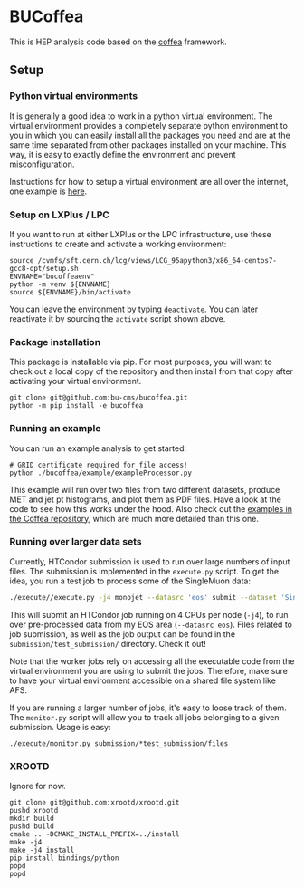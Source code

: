 # BUCoffea

This is HEP analysis code based on the [coffea](https://github.com/CoffeaTeam/coffea) framework.

## Setup

### Python virtual environments
It is generally a good idea to work in a python virtual environment. The virtual environment provides a completely separate python environment to you in which you can easily install all the packages you need and are at the same time separated from other packages installed on your machine. This way, it is easy to exactly define the environment and prevent misconfiguration.

Instructions for how to setup a virtual environment are all over the internet, one example is [here](https://hepdata-lib.readthedocs.io/en/latest/setup.html#sec-setup-virtualenv). 

### Setup on LXPlus / LPC
If you want to run at either LXPlus or the LPC infrastructure, use these instructions to create and activate a working environment:

```
source /cvmfs/sft.cern.ch/lcg/views/LCG_95apython3/x86_64-centos7-gcc8-opt/setup.sh
ENVNAME="bucoffeaenv"
python -m venv ${ENVNAME}
source ${ENVNAME}/bin/activate
```

You can leave the environment by typing `deactivate`. You can later reactivate it by sourcing the `activate` script shown above.

### Package installation
This package is installable via pip. For most purposes, you will want to check out a local copy of the repository and then install from that copy after activating your virtual environment.

```
git clone git@github.com:bu-cms/bucoffea.git
python -m pip install -e bucoffea
```

### Running an example
You can run an example analysis to get started:

```
# GRID certificate required for file access!
python ./bucoffea/example/exampleProcessor.py
```

This example will run over two files from two different datasets, produce MET and jet pt histograms, and plot them as PDF files.
Have a look at the code to see how this works under the hood. Also check out the [examples in the Coffea repository](https://github.com/CoffeaTeam/coffea/tree/master/binder), which are much more detailed than this one.


### Running over larger data sets

Currently, HTCondor submission is used to run over large numbers of input files. The submission is implemented in the `execute.py` script.
To get the idea, you run a test job to process some of the SingleMuon data:

```bash
./execute//execute.py -j4 monojet --datasrc 'eos' submit --dataset 'SingleMuon_2017B' --filesperjob 30 --name "test_submission" --no-prefetch --async
```

This will submit an HTCondor job running on 4 CPUs per node (`-j4`), to run over pre-processed data from my EOS area (`--datasrc eos`). Files related to job submission, as well as the job output can be found in the `submission/test_submission/` directory. Check it out!

Note that the worker jobs rely on accessing all the executable code from the virtual environment you are using to submit the jobs. Therefore, make sure to have your virtual environment accessible on a shared file system like AFS.

If you are running a larger number of jobs, it's easy to loose track of them. The `monitor.py` script will allow you to track all jobs belonging to a given submission. Usage is easy:

`./execute/monitor.py submission/*test_submission/files`

### XROOTD
Ignore for now.

```
git clone git@github.com:xrootd/xrootd.git
pushd xrootd
mkdir build
pushd build
cmake .. -DCMAKE_INSTALL_PREFIX=../install
make -j4
make -j4 install
pip install bindings/python
popd
popd
```
